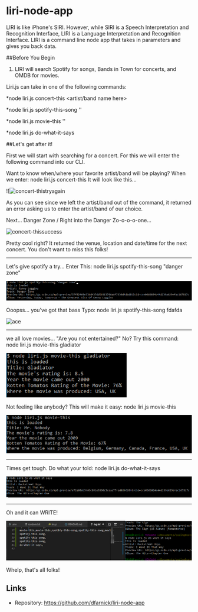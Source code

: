 # liri-node-app

LIRI is like iPhone's SIRI. However, while SIRI is a Speech Interpretation and Recognition Interface, LIRI is a Language Interpretation and Recognition Interface. LIRI is a command line node app that takes in parameters and gives you back data.

##Before You Begin

1. LIRI will search Spotify for songs, Bands in Town for concerts, and OMDB for movies.

Liri.js can take in one of the following commands:

*node liri.js concert-this <artist/band name here>

*node liri.js spotify-this-song '<song name here>'

*node liri.js movie-this '<movie name here>'

*node liri.js do-what-it-says

##Let's get after it!

First we will start with searching for a concert. For this we will enter the following command into our CLI.

Want to know when/where your favorite artist/band will be playing?
When we enter: node liri.js concert-this
It will look like this...

![![concert-thistryagain](https://user-images.githubusercontent.com/46286683/53222373-141a2300-3633-11e9-9216-b63846944eb3.PNG)


As you can see since we left the artist/band out of the command, it returned an error asking us to enter the artist/band of our choice.

Next...  Danger Zone / Right into the Danger Zo-o-o-o-one...

![concert-thissuccess](https://user-images.githubusercontent.com/46286683/53222309-c1d90200-3632-11e9-91a9-6e0273727ae4.PNG)

Pretty cool right? It returned the venue, location and date/time for the next concert. You don't want to miss this folks!

---------------------------------------------------------------------------------------------------------

Let's give spotify a try...
Enter This: node liri.js spotify-this-song "danger zone"

![Image of spotify-this-song command](images/spotify.png)

Ooopss... you've got that bass
Typo: node liri.js spotify-this-song fdafda

![ace](https://user-images.githubusercontent.com/46286683/53222244-93f3bd80-3632-11e9-9c9b-0f23f50d41c1.PNG)


---------------------------------------------------------------------------------------------------------

we all love movies...
"Are you not entertained?"
No? Try this command: node liri.js movie-this gladiator

![Image of movie-this command](images/gladiator.png)

Not feeling like anybody?
This will make it easy: node liri.js movie-this

![Image of movie-this command](images/mrNobody.png)


---------------------------------------------------------------------------------------------------------

Times get tough.
Do what your told: 
node liri.js do-what-it-says

![Image of do-what-it-says command](images/doIt.png)

---------------------------------------------------------------------------------------------------------

Oh and it can WRITE!

![Image of write command](images/write.png)

Whelp, that's all folks!
## Links

- Repository: https://github.com/dfarnick/liri-node-app
